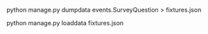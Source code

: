 python manage.py dumpdata events.SurveyQuestion > fixtures.json

python manage.py loaddata fixtures.json
